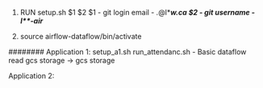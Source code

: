 1. RUN setup.sh $1 $2
$1 - git login email - *.*@l****w.ca
$2 - git username - l**-air***

2. source airflow-dataflow/bin/activate


########
Application 1:
setup_a1.sh
run_attendanc.sh -  Basic dataflow read gcs storage -> gcs storage


Application 2:

